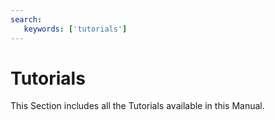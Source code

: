 ```yaml
---
search:
   keywords: ['tutorials']
---
```


# Tutorials

This Section includes all the Tutorials available in this Manual.
 